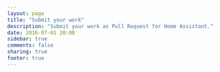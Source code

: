 ```yaml
---
layout: page
title: "Submit your work"
description: "Submit your work as Pull Request for Home Assistant."
date: 2016-07-01 20:00
sidebar: true
comments: false
sharing: true
footer: true
---
```


<script>
window.location = 'https://developers.home-assistant.io/docs/en/development_submitting.html';
</script>